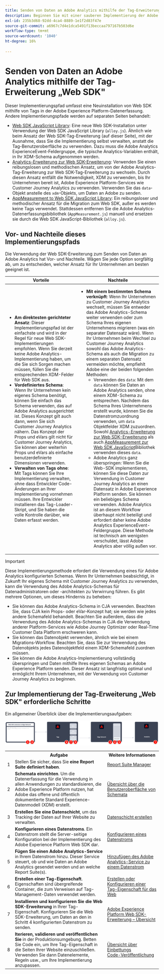 ```yaml
---
title: Senden von Daten an Adobe Analytics mithilfe der Tag-Erweiterung „Web SDK"
description: Beginnen Sie mit einer sauberen Implementierung der Adobe Experience Platform-Datenerfassung, um Daten mithilfe von XDM und der Adobe Analytics ExperienceEvent-Feldergruppe an Adobe Analytics zu senden.
exl-id: 235b3d68-92dd-4ca4-8889-1e1f2d83f47e
source-git-commit: a6967c7d4e1dca5491f13beccaa797167b503d6e
workflow-type: tm+mt
source-wordcount: '1040'
ht-degree: 16%

---
```


# Senden von Daten an Adobe Analytics mithilfe der Tag-Erweiterung „Web SDK&quot;

Dieser Implementierungspfad umfasst eine Neuinstallation von Web SDK mithilfe von Tags in der Adobe Experience Platform-Datenerfassung. Andere Implementierungspfade werden auf separaten Seiten behandelt:

* [Web SDK JavaScript Library](web-sdk-javascript-library.md): Eine neue Web SDK-Installation unter Verwendung der Web SDK JavaScript Library (`alloy.js`). Ähnlich wie beim Ansatz der Web SDK-Tag-Erweiterung (auf dieser Seite), mit der Ausnahme, dass Sie die Implementierung selbst verwalten, anstatt die Tag-Benutzeroberfläche zu verwenden. Dazu muss die Adobe Analytics ExperienceEvent-Feldergruppe, die typische Analytics-Variablen enthält, in Ihr XDM-Schema aufgenommen werden.
* [Analytics-Erweiterung zur Web SDK-Erweiterung](analytics-extension-to-web-sdk.md): Verwenden Sie einen reibungslosen und methodischen Ansatz, um von der Adobe Analytics-Tag-Erweiterung zur Web SDK-Tag-Erweiterung zu wechseln. Durch diesen Ansatz entfällt die Notwendigkeit, XDM zu verwenden, bis Ihr Unternehmen bereit ist, Adobe Experience Platform-Services wie Customer Journey Analytics zu verwenden. Verwenden Sie das `data`-Objekt anstelle des `xdm`-Objekts, um Daten an Adobe zu senden.
* [AppMeasurement to Web SDK JavaScript Library](appmeasurement-to-web-sdk.md): Ein reibungsloser und methodischer Ansatz für die Migration zum Web SDK, außer es werden keine Tags verwendet. Stattdessen entfernen Sie die Adobe Analytics-Datenerfassungsbibliothek (`AppMeasurement.js`) manuell und ersetzen sie durch die Web SDK JavaScript-Bibliothek (`alloy.js`).

## Vor- und Nachteile dieses Implementierungspfads

Die Verwendung der Web SDK-Erweiterung zum Senden von Daten an Adobe Analytics hat Vor- und Nachteile. Wägen Sie jede Option sorgfältig ab, um zu entscheiden, welcher Ansatz für Ihr Unternehmen am besten geeignet ist.

| Vorteile | Nachteile |
| --- | --- |
| <ul><li>**Am direktesten gerichteter Ansatz**: Dieser Implementierungspfad ist der einfachste und wird in der Regel für neue Web SDK-Implementierungen empfohlen. Wenn Sie derzeit keine Adobe Analytics-Implementierung haben, um die Sie sich Sorgen machen müssen, füllen Sie die entsprechenden XDM-Felder für Web SDK aus.</li><li>**Vordefiniertes Schema**: Wenn Ihr Unternehmen kein eigenes Schema benötigt, können Sie einfach das Schema verwenden, das auf Adobe Analytics ausgerichtet ist. Dieses Konzept gilt auch dann, wenn Sie sich Customer Journey Analytics nähern. Das Konzept der Props und eVars gilt nicht für Customer Journey Analytics, Sie können aber weiterhin Props und eVars als einfache benutzerdefinierte Dimensionen verwenden.</li><li>**Verwalten von Tags ohne**: Mit Tags können Sie Ihre Implementierung verwalten, ohne dass Entwickler Code-Änderungen an Ihrer Implementierung vornehmen müssen. Ihre Entwickler installieren das Tag-Loader-Skript, und Sie haben die volle Kontrolle darüber, wie Daten erfasst werden.</li></ul> | <ul><li>**Mit einem bestimmten Schema verknüpft**: Wenn Ihr Unternehmen zu Customer Journey Analytics wechselt, müssen Sie entweder das Adobe Analytics-Schema weiter verwenden oder zum Schema Ihres eigenen Unternehmens migrieren (was ein separater Datensatz wäre). Wenn Ihr Unternehmen beim Wechsel zu Customer Journey Analytics sowohl das Adobe Analytics-Schema als auch die Migration zu einem separaten Datensatz vermeiden möchte, empfiehlt Adobe eine der beiden folgenden Methoden:<ul><li>Verwenden des `data`: Mit dem `data` können Sie Daten an Adobe Analytics senden, ohne einem XDM-Schema zu entsprechen. Nachdem das Schema Ihres Unternehmens erstellt wurde, können Sie die Datenstromzuordnung verwenden, um `data` Objektfelder XDM zuzuordnen. Sowohl [Analytics-Erweiterung zur Web SDK-Erweiterung](analytics-extension-to-web-sdk.md) als auch [AppMeasurement zur Web SDK JavaScript](appmeasurement-to-web-sdk.md)Bibliothek verwenden dieses `data`.</li><li>Adobe Analytics ganz überspringen: Wenn Sie die Web-SDK implementieren, können Sie diese Daten zur Verwendung in Customer Journey Analytics an einen Datensatz in Adobe Experience Platform senden. Sie können ein beliebiges Schema verwenden. Adobe Analytics ist an diesem Workflow überhaupt nicht beteiligt und erfordert daher keine Adobe Analytics ExperienceEvent-Feldergruppe. Diese Methode ist technisch am wenigsten verschuldet, lässt Adobe Analytics aber völlig außen vor.</li></ul></ul> |

>[!IMPORTANT]
>
>Diese Implementierungsmethode erfordert die Verwendung eines für Adobe Analytics konfigurierten Schemas. Wenn Ihr Unternehmen beabsichtigt, in Zukunft Ihr eigenes Schema mit Customer Journey Analytics zu verwenden, kann die Verwendung des Adobe Analytics-Schemas für Datenadministratoren oder -architekten zu Verwirrung führen. Es gibt mehrere Optionen, um dieses Hindernis zu beheben:
>
>* Sie können das Adobe Analytics-Schema in CJA verwenden. Beachten Sie, dass CJA kein Props- oder eVar-Konzept hat; sie werden wie jedes andere Schemafeld behandelt. Beachten Sie außerdem, dass die Verwendung des Adobe Analytics-Schemas in CJA die Verwendung anderer Platform-Services wie Adobe Journey Optimizer oder Real-Time Customer Data Platform erschweren kann.
>* Sie können das Datenobjekt verwenden, ähnlich wie bei einem Migrations-Workflow. Beachten Sie, dass Sie zur Verwendung des Datenobjekts jedes Datenobjektfeld einem XDM-Schemafeld zuordnen müssen.
>* Sie können die Adobe Analytics-Implementierung vollständig überspringen und Daten mithilfe Ihres eigenen Schemas an Adobe Experience Platform senden. Dieser Ansatz ist langfristig optimal und ermöglicht Ihrem Unternehmen, mit der Verwendung von Customer Journey Analytics zu beginnen.

## Zur Implementierung der Tag-Erweiterung „Web SDK&quot; erforderliche Schritte

Ein allgemeiner Überblick über die Implementierungsaufgaben:

![Implementieren von Adobe Analytics mithilfe des Workflows der Web-SDK-Erweiterung, wie in diesem Abschnitt beschrieben.](../../assets/websdk-extension-annotated.png)

<table style="width:100%">

<tr>
<th style="width:5%"></th><th style="width:60%"><b>Aufgabe</b></th><th style="width:35%"><b>Weitere Informationen</b></th>
</tr>

<tr>
<td>1</td>
<td>Stellen Sie sicher, dass Sie <b>eine Report Suite definiert haben</b>.</td>
<td><a href="/help/admin/tools/manage-rs/report-suites-admin.md">Report Suite Manager</a></td>
</tr>

<tr>
<td>2</td>
<td><b>Schemata einrichten</b>. Um die Datenerfassung für die Verwendung in allen Anwendungen zu standardisieren, die Adobe Experience Platform nutzen, hat Adobe das offene und öffentlich dokumentierte Standard Experience-Datenmodell (XDM) erstellt.</td>
<td><a href="https://experienceleague.adobe.com/docs/experience-platform/xdm/ui/overview.html?lang=de">Übersicht über die Benutzeroberfläche von Schemata</a></td>
</tr>

<tr>
<td>3</td>
<td><b>Erstellen Sie eine Datenschicht</b>, um das Tracking der Daten auf Ihrer Website zu verwalten.</td>
<td><a href="../../prepare/data-layer.md">Datenschicht erstellen</a></td>
</tr>

<tr>
<td>4</td>
<td><b>Konfigurieren eines Datenstroms</b>. Ein Datenstrom stellt die Server-seitige Konfiguration bei der Implementierung des Adobe Experience Platform Web SDK dar.</td>
<td><a href="https://experienceleague.adobe.com/docs/experience-platform/edge/datastreams/configure.html?lang=de">Konfigurieren eines Datenstroms<a></td> 
</tr>

<tr>
<td>5</td> 
<td><b>Fügen Sie einen Adobe Analytics-Service</b> in Ihrem Datenstrom hinzu. Dieser Service steuert, ob und wie Daten an Adobe Analytics gesendet werden und an welche Report Suite(s).</td>
<td><a href="https://experienceleague.adobe.com/docs/experience-platform/edge/datastreams/configure.html?lang=de#analytics">Hinzufügen des Adobe Analytics-Service zu einem Datenstrom</a></td>
</tr>

<tr>
<td>6</td>
<td><b>Erstellen einer Tag-Eigenschaft</b>. Eigenschaften sind übergreifende Container, die zum Verweisen auf Tag-Management-Daten verwendet werden.</td>
<td><a href="https://experienceleague.adobe.com/docs/experience-platform/tags/admin/companies-and-properties.html?lang=de#for-web">Erstellen oder Konfigurieren einer Tag-Eigenschaft für das Web</a></td>
</tr>

<tr>
<td>7</td> 
<td><b>Installieren und konfigurieren Sie die Web SDK-Erweiterung</b> in Ihrer Tag-Eigenschaft. Konfigurieren Sie die Web SDK-Erweiterung, um Daten an den in Schritt 4 konfigurierten Datenstrom zu senden.</td>
<td><a href="https://experienceleague.adobe.com/docs/experience-platform/tags/extensions/client/sdk/overview.html?lang=de">Adobe Experience Platform Web SDK-Erweiterung – Übersicht</a></td>
</tr>

<tr>
<td>8</td>
<td><b>Iterieren, validieren und veröffentlichen Sie</b> in der Produktionsumgebung. Betten Sie Code ein, um Ihre Tag-Eigenschaft in die Seiten Ihrer Website einzuschließen. Verwenden Sie dann Datenelemente, Regeln usw., um Ihre Implementierung anzupassen.</td>
<td><a href="https://experienceleague.adobe.com/docs/experience-platform/tags/publish/environments/environments.html?lang=de#embed-code">Übersicht über Einbettungs</a><br/><a href="https://experienceleague.adobe.com/docs/experience-platform/tags/publish/overview.html?lang=de">Code-Veröffentlichung</a></td>
</tr>

</table>
